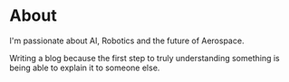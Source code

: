 # About

I'm passionate about AI, Robotics and the future of Aerospace.

Writing a blog because the first step to truly understanding something is being able to explain it to someone else.
